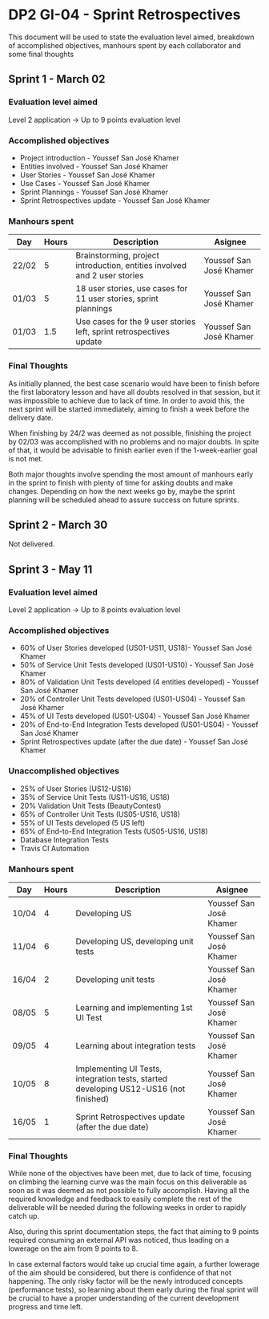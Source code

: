 # DP2 GI-04 - Sprint Retrospectives

This document will be used to state the evaluation level aimed, breakdown of accomplished objectives, manhours spent by each collaborator and some final thoughts


## Sprint 1 - March 02

### Evaluation level aimed

Level 2 application -> Up to 9 points evaluation level

### Accomplished objectives

* Project introduction - Youssef San José Khamer
* Entities involved - Youssef San José Khamer
* User Stories - Youssef San José Khamer
* Use Cases - Youssef San José Khamer
* Sprint Plannings - Youssef San José Khamer
* Sprint Retrospectives update - Youssef San José Khamer

### Manhours spent

Day | Hours | Description | Asignee
--- | ----- |------------ | -------
22/02 | 5 | Brainstorming, project introduction, entities involved and 2 user stories | Youssef San José Khamer
01/03 | 5 | 18 user stories, use cases for 11 user stories, sprint plannings | Youssef San José Khamer
01/03 | 1.5 | Use cases for the 9 user stories left, sprint retrospectives update | Youssef San José Khamer

### Final Thoughts

As initially planned, the best case scenario would have been to finish before the first laboratory lesson and have all doubts resolved in that session, but it was impossible to achieve due to lack of time. In order to avoid this, the next sprint will be started immediately, aiming to finish a week before the delivery date.

When finishing by 24/2 was deemed as not possible, finishing the project by 02/03 was accomplished with no problems and no major doubts. In spite of that, it would be advisable to finish earlier even if the 1-week-earlier goal is not met.

Both major thoughts involve spending the most amount of manhours early in the sprint to finish with plenty of time for asking doubts and make changes. Depending on how the next weeks go by, maybe the sprint planning will be scheduled ahead to assure success on future sprints.


## Sprint 2 - March 30

Not delivered.

## Sprint 3 - May 11

### Evaluation level aimed

Level 2 application -> Up to 8 points evaluation level

### Accomplished objectives

* 60% of User Stories developed (US01-US11, US18)- Youssef San José Khamer
* 50% of Service Unit Tests developed (US01-US10) - Youssef San José Khamer
* 80% of Validation Unit Tests developed (4 entities developed) - Youssef San José Khamer
* 20% of Controller Unit Tests developed (US01-US04) - Youssef San José Khamer
* 45% of UI Tests developed (US01-US04) - Youssef San José Khamer
* 20% of End-to-End Integration Tests developed (US01-US04) - Youssef San José Khamer
* Sprint Retrospectives update (after the due date) - Youssef San José Khamer

### Unaccomplished objectives

* 25% of User Stories (US12-US16)
* 35% of Service Unit Tests (US11-US16, US18) 
* 20% Validation Unit Tests (BeautyContest)
* 65% of Controller Unit Tests (US05-US16, US18)
* 55% of UI Tests developed (5 US left)
* 65% of End-to-End Integration Tests (US05-US16, US18)
* Database Integration Tests
* Travis CI Automation

### Manhours spent

Day | Hours | Description | Asignee
--- | ----- |------------ | -------
10/04 | 4 | Developing US | Youssef San José Khamer
11/04 | 6 | Developing US, developing unit tests | Youssef San José Khamer
16/04 | 2 | Developing unit tests | Youssef San José Khamer
08/05 | 5 | Learning and implementing 1st UI Test | Youssef San José Khamer
09/05 | 4 | Learning about integration tests | Youssef San José Khamer
10/05 | 8 | Implementing UI Tests, integration tests, started developing US12-US16 (not finished) | Youssef San José Khamer
16/05 | 1 | Sprint Retrospectives update (after the due date) | Youssef San José Khamer

### Final Thoughts

While none of the objectives have been met, due to lack of time, focusing on climbing the learning curve was the main focus on this deliverable as soon as it was deemed as not possible to fully accomplish. Having all the required knowledge and feedback to easily complete the rest of the deliverable will be needed during the following weeks in order to rapidly catch up.

Also, during this sprint documentation steps, the fact that aiming to 9 points required consuming an external API was noticed, thus leading on a lowerage on the aim from 9 points to 8.

In case external factors would take up crucial time again, a further lowerage of the aim should be considered, but there is confidence of that not happening. The only risky factor will be the newly introduced concepts (performance tests), so learning about them early during the final sprint will be crucial to have a proper understanding of the current development progress and time left.
